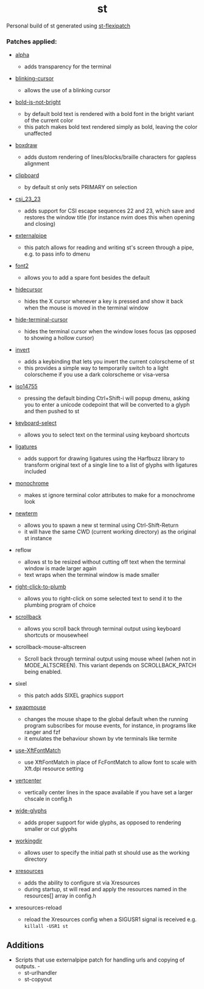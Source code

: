 <h1 align="center"> st</h1>

Personal build of st generated using [st-flexipatch](https://github.com/bakkeby/st-flexipatch.git)

### Patches applied:

- [alpha](https://st.suckless.org/patches/alpha/)

  - adds transparency for the terminal

- [blinking-cursor](https://st.suckless.org/patches/blinking_cursor/)

  - allows the use of a blinking cursor

- [bold-is-not-bright](https://st.suckless.org/patches/bold-is-not-bright/)

  - by default bold text is rendered with a bold font in the bright variant of the current color
  - this patch makes bold text rendered simply as bold, leaving the color unaffected

- [boxdraw](https://st.suckless.org/patches/boxdraw/)

  - adds dustom rendering of lines/blocks/braille characters for gapless alignment

- [clipboard](https://st.suckless.org/patches/clipboard/)

  - by default st only sets PRIMARY on selection

- [csi_23_23](https://st.suckless.org/patches/csi_22_23/)

  - adds support for CSI escape sequences 22 and 23, which save and restores the window title
    (for instance nvim does this when opening and closing)

- [externalpipe](https://st.suckless.org/patches/externalpipe/)

  - this patch allows for reading and writing st's screen through a pipe, e.g. to pass info to dmenu

- [font2](https://st.suckless.org/patches/font2/)

  - allows you to add a spare font besides the default

- [hidecursor](https://st.suckless.org/patches/hidecursor/)

  - hides the X cursor whenever a key is pressed and show it back when the mouse is moved in the terminal window

- [hide-terminal-cursor](https://www.reddit.com/r/suckless/comments/nvee8h/how_to_hide_cursor_in_st_is_there_a_patch_for_it/)

  - hides the terminal cursor when the window loses focus (as opposed to showing a hollow cursor)

- [invert](https://st.suckless.org/patches/invert/)

  - adds a keybinding that lets you invert the current colorscheme of st
  - this provides a simple way to temporarily switch to a light colorscheme if you use a dark colorscheme or visa-versa

- [iso14755](https://st.suckless.org/patches/iso14755/)

  - pressing the default binding Ctrl+Shift-i will popup dmenu, asking you to enter a unicode codepoint that will be converted to a glyph and then pushed to st

- [keyboard-select](https://st.suckless.org/patches/keyboard_select/)

  - allows you to select text on the terminal using keyboard shortcuts

- [ligatures](https://st.suckless.org/patches/ligatures/)

  - adds support for drawing ligatures using the Harfbuzz library to transform original text of a single line to a list of glyphs with ligatures included

- [monochrome](https://www.reddit.com/r/suckless/comments/ixbx6z/how_to_use_black_and_white_only_for_st/)

  - makes st ignore terminal color attributes to make for a monochrome look

- [newterm](https://st.suckless.org/patches/newterm/)

  - allows you to spawn a new st terminal using Ctrl-Shift-Return
  - it will have the same CWD (current working directory) as the original st instance

- reflow

  - allows st to be resized without cutting off text when the terminal window is made larger again
  - text wraps when the terminal window is made smaller

- [right-click-to-plumb](https://st.suckless.org/patches/right_click_to_plumb/)

  - allows you to right-click on some selected text to send it to the plumbing program of choice

- [scrollback](https://st.suckless.org/patches/scrollback/)

  - allows you scroll back through terminal output using keyboard shortcuts or mousewheel

- scrollback-mouse-altscreen

  - Scroll back through terminal output using mouse wheel (when not in MODE_ALTSCREEN). This variant depends on SCROLLBACK_PATCH being enabled.

- sixel

  - this patch adds SIXEL graphics support

- [swapmouse](https://st.suckless.org/patches/swapmouse/)

  - changes the mouse shape to the global default when the running program subscribes for mouse
    events, for instance, in programs like ranger and fzf
  - it emulates the behaviour shown by vte terminals like termite

- [use-XftFontMatch](https://git.suckless.org/st/commit/528241aa3835e2f1f052abeeaf891737712955a0.html)

  - use XftFontMatch in place of FcFontMatch to allow font to scale with Xft.dpi resource
    setting

- [vertcenter](https://st.suckless.org/patches/vertcenter/)

  - vertically center lines in the space available if you have set a larger chscale in config.h

- [wide-glyphs](https://www.reddit.com/r/suckless/comments/jt90ai/update_support_for_proper_glyph_rendering_in_st/)

  - adds proper support for wide glyphs, as opposed to rendering smaller or cut glyphs

- [workingdir](https://st.suckless.org/patches/workingdir/)

  - allows user to specify the initial path st should use as the working directory

- [xresources](https://st.suckless.org/patches/xresources/)

  - adds the ability to configure st via Xresources
  - during startup, st will read and apply the resources named in the resources[] array in config.h

- xresources-reload
  - reload the Xresources config when a SIGUSR1 signal is received e.g. `killall -USR1 st`

## Additions

- Scripts that use externalpipe patch for handling urls and copying of outputs. -
  - st-urlhandler
  - st-copyout
